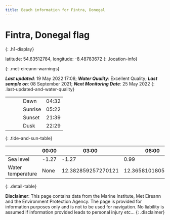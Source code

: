 ```yaml
---
title: Beach information for Fintra, Donegal
---
```

# Fintra, Donegal <span class="material-icons blue-flag" alt="This a Blue Flag beach">flag</span>
{: .h1-display}

latitude: 54.63512784, longitude: -8.48783672
{: .location-info}


{: .met-eireann-warnings}

___Last updated___: 19 May 2022 17:08; ___Water Quality___: Excellent Quality;
___Last sample on___: 08 September 2021; ___Next Monitoring Date___: 25 May 2022
{: .last-updated-and-water-quality}

|   |   |   |   |   |
|---|---|---|---|---|
|   |   |   | Dawn  | 04:32 |
|   |   |   | Sunrise  | 05:22 |
|   |   |   | Sunset  | 21:39 |
|   |   |   | Dusk  | 22:29 |
{: .tide-and-sun-table}

<div></div>

| | 00:00 | 03:00 | 06:00 | 09:00 | 12:00 | 15:00 | 18:00 | 21:00 |
|---|---|---|---|---|---|---|---|---|
| Sea level | -1.27 | -1.27 | 0.99 | 1.05| -1.11 | -1.27 | 1.08 | 1.6 |
| Water temperature | None | 12.382859257270121 | 12.365810180540299 | 12.304760879356913 | 12.338686653554403 | 12.666067662795424 | 12.964930175742062 | 12.901081678903374 |
{: .detail-table}

__Disclaimer__: This page contains data from the Marine Institute,
Met Eireann and the Environment Protection Agency. The page is provided for
information purposes only and is not to be used for navigation. No liability
is assumed if information provided leads to personal injury etc...
{: .disclaimer}